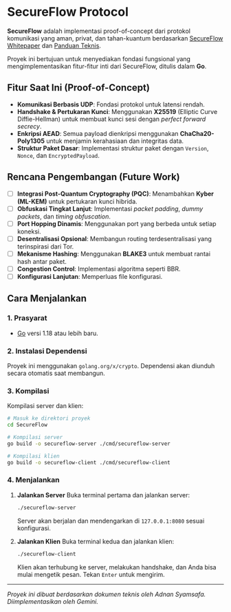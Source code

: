 # SecureFlow Protocol

**SecureFlow** adalah implementasi proof-of-concept dari protokol komunikasi yang aman, privat, dan tahan-kuantum berdasarkan [SecureFlow Whitepaper](https://github.com/eikarna/SecureFlow) dan [Panduan Teknis](https://github.com/eikarna/SecureFlow).

Proyek ini bertujuan untuk menyediakan fondasi fungsional yang mengimplementasikan fitur-fitur inti dari SecureFlow, ditulis dalam **Go**.

## Fitur Saat Ini (Proof-of-Concept)

*   **Komunikasi Berbasis UDP**: Fondasi protokol untuk latensi rendah.
*   **Handshake & Pertukaran Kunci**: Menggunakan **X25519** (Elliptic Curve Diffie-Hellman) untuk membuat kunci sesi dengan *perfect forward secrecy*.
*   **Enkripsi AEAD**: Semua payload dienkripsi menggunakan **ChaCha20-Poly1305** untuk menjamin kerahasiaan dan integritas data.
*   **Struktur Paket Dasar**: Implementasi struktur paket dengan `Version`, `Nonce`, dan `EncryptedPayload`.

## Rencana Pengembangan (Future Work)

- [ ] **Integrasi Post-Quantum Cryptography (PQC)**: Menambahkan **Kyber (ML-KEM)** untuk pertukaran kunci hibrida.
- [ ] **Obfuskasi Tingkat Lanjut**: Implementasi *packet padding*, *dummy packets*, dan *timing obfuscation*.
- [ ] **Port Hopping Dinamis**: Menggunakan port yang berbeda untuk setiap koneksi.
- [ ] **Desentralisasi Opsional**: Membangun routing terdesentralisasi yang terinspirasi dari Tor.
- [ ] **Mekanisme Hashing**: Menggunakan **BLAKE3** untuk membuat rantai hash antar paket.
- [ ] **Congestion Control**: Implementasi algoritma seperti BBR.
- [ ] **Konfigurasi Lanjutan**: Memperluas file konfigurasi.

## Cara Menjalankan

### 1. Prasyarat

- [Go](https://golang.org/dl/) versi 1.18 atau lebih baru.

### 2. Instalasi Dependensi

Proyek ini menggunakan `golang.org/x/crypto`. Dependensi akan diunduh secara otomatis saat membangun.

### 3. Kompilasi

Kompilasi server dan klien:
```bash
# Masuk ke direktori proyek
cd SecureFlow

# Kompilasi server
go build -o secureflow-server ./cmd/secureflow-server

# Kompilasi klien
go build -o secureflow-client ./cmd/secureflow-client
```

### 4. Menjalankan

1.  **Jalankan Server**
    Buka terminal pertama dan jalankan server:
    ```bash
    ./secureflow-server
    ```
    Server akan berjalan dan mendengarkan di `127.0.0.1:8080` sesuai konfigurasi.

2.  **Jalankan Klien**
    Buka terminal kedua dan jalankan klien:
    ```bash
    ./secureflow-client
    ```
    Klien akan terhubung ke server, melakukan handshake, dan Anda bisa mulai mengetik pesan. Tekan `Enter` untuk mengirim.

---
*Proyek ini dibuat berdasarkan dokumen teknis oleh Adnan Syamsafa.*
*Diimplementasikan oleh Gemini.*
